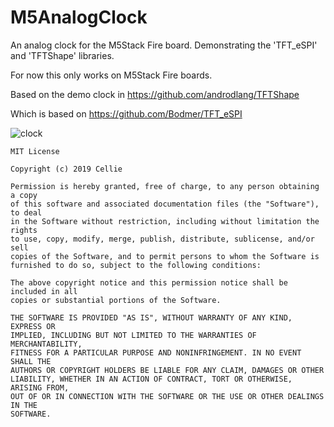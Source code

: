 # M5AnalogClock
An analog clock for the M5Stack Fire board. Demonstrating the 'TFT_eSPI' and 'TFTShape' libraries.

For now this only works on M5Stack Fire boards.

Based on the demo clock in https://github.com/androdlang/TFTShape

Which is based on https://github.com/Bodmer/TFT_eSPI

![clock](https://github.com/androdlang/TFTShape/raw/master/images/screenshot_4571.png)

```` 
MIT License

Copyright (c) 2019 Cellie

Permission is hereby granted, free of charge, to any person obtaining a copy
of this software and associated documentation files (the "Software"), to deal
in the Software without restriction, including without limitation the rights
to use, copy, modify, merge, publish, distribute, sublicense, and/or sell
copies of the Software, and to permit persons to whom the Software is
furnished to do so, subject to the following conditions:

The above copyright notice and this permission notice shall be included in all
copies or substantial portions of the Software.

THE SOFTWARE IS PROVIDED "AS IS", WITHOUT WARRANTY OF ANY KIND, EXPRESS OR
IMPLIED, INCLUDING BUT NOT LIMITED TO THE WARRANTIES OF MERCHANTABILITY,
FITNESS FOR A PARTICULAR PURPOSE AND NONINFRINGEMENT. IN NO EVENT SHALL THE
AUTHORS OR COPYRIGHT HOLDERS BE LIABLE FOR ANY CLAIM, DAMAGES OR OTHER
LIABILITY, WHETHER IN AN ACTION OF CONTRACT, TORT OR OTHERWISE, ARISING FROM,
OUT OF OR IN CONNECTION WITH THE SOFTWARE OR THE USE OR OTHER DEALINGS IN THE
SOFTWARE.
````
